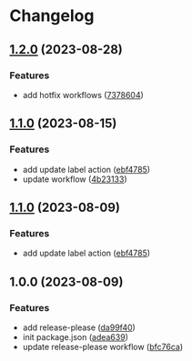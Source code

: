 # Changelog

## [1.2.0](https://github.com/YukiDayDreamer/codespaces-actions-playground/compare/v1.1.0...v1.2.0) (2023-08-28)


### Features

* add hotfix workflows ([7378604](https://github.com/YukiDayDreamer/codespaces-actions-playground/commit/737860486389cb310327fb638b285278dfc0dabe))

## [1.1.0](https://github.com/YukiDayDreamer/codespaces-actions-playground/compare/v1.0.0...v1.1.0) (2023-08-15)


### Features

* add update label action ([ebf4785](https://github.com/YukiDayDreamer/codespaces-actions-playground/commit/ebf4785a25ec30d10f604e835076805327028b6a))
* update workflow ([4b23133](https://github.com/YukiDayDreamer/codespaces-actions-playground/commit/4b23133e905c0bc6f1cc97e277d9284dc89529bb))

## [1.1.0](https://github.com/YukiDayDreamer/codespaces-actions-playground/compare/v1.0.0...v1.1.0) (2023-08-09)


### Features

* add update label action ([ebf4785](https://github.com/YukiDayDreamer/codespaces-actions-playground/commit/ebf4785a25ec30d10f604e835076805327028b6a))

## 1.0.0 (2023-08-09)


### Features

* add release-please ([da99f40](https://github.com/YukiDayDreamer/codespaces-actions-playground/commit/da99f4002f13667444dc3ecd4ba11834ba5f6400))
* init package.json ([adea639](https://github.com/YukiDayDreamer/codespaces-actions-playground/commit/adea639da74ca768270eecefd5a36e6837d0f33d))
* update release-please workflow ([bfc76ca](https://github.com/YukiDayDreamer/codespaces-actions-playground/commit/bfc76ca1fa1d4320fdbaf2fa417d0f3a03f630f4))
